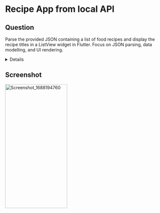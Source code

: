 # Recipe App from local API

## Question

Parse the provided JSON containing a list of food recipes and display the recipe titles in a ListView widget in Flutter. Focus on JSON parsing, data modelling, and UI rendering.

<details>
**JSON**

```json
{

"recipes": [

    {

      "title": "Pasta Carbonara",

      "description": "Creamy pasta dish with bacon and cheese.",

      "ingredients": ["spaghetti", "bacon", "egg", "cheese"]

    },

    {

      "title": "Caprese Salad",

      "description": "Simple and refreshing salad with tomatoes, mozzarella, and basil.",

      "ingredients": ["tomatoes", "mozzarella", "basil"]

    },

    {

      "title": "Banana Smoothie",

      "description": "Healthy and creamy smoothie with bananas and milk.",

      "ingredients": ["bananas", "milk"]

    },

    {

      "title": "Chicken Stir-Fry",

      "description": "Quick and flavorful stir-fried chicken with vegetables.",

      "ingredients": ["chicken breast", "broccoli", "carrot", "soy sauce"]

    },

    {

      "title": "Grilled Salmon",

      "description": "Delicious grilled salmon with lemon and herbs.",

      "ingredients": ["salmon fillet", "lemon", "olive oil", "dill"]

    },

    {

      "title": "Vegetable Curry",

      "description": "Spicy and aromatic vegetable curry.",

      "ingredients": ["mixed vegetables", "coconut milk", "curry powder"]

    },

    {

      "title": "Berry Parfait",

      "description": "Layered dessert with fresh berries and yogurt.",

      "ingredients": ["berries", "yogurt", "granola"]

    }

]

}
```
</details>

## Screenshot
<img src="https://github.com/musfique113/Flutter_Practice/assets/53111065/db481e58-7236-481e-9e09-6712caa4d1b5" alt="Screenshot_1688194760" height="400" width="200">